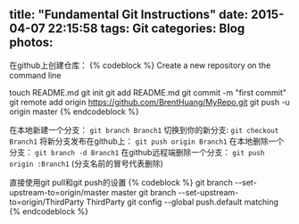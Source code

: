 title: "Fundamental Git Instructions"
date: 2015-04-07 22:15:58
tags: Git
categories: Blog
photos: 
---
在github上创建仓库：
{% codeblock %}
Create a new repository on the command line


touch README.md
git init
git add README.md
git commit -m "first commit"
git remote add origin https://github.com/BrentHuang/MyRepo.git
git push -u origin master
{% endcodeblock %}
<!--more-->
在本地新建一个分支： `git branch Branch1`
切换到你的新分支: `git checkout Branch1`
将新分支发布在github上： `git push origin Branch1`
在本地删除一个分支： `git branch -d Branch1`
在github远程端删除一个分支： `git push origin :Branch1`   (分支名前的冒号代表删除)

直接使用git pull和git push的设置
{% codeblock %}
git branch --set-upstream-to=origin/master master 
git branch --set-upstream-to=origin/ThirdParty ThirdParty
git config --global push.default matching
{% endcodeblock %}